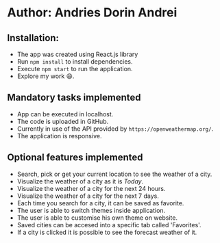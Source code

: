 # Author: Andries Dorin Andrei

## Installation: 
- The app was created using React.js library
- Run `npm install` to install dependencies.
- Execute `npm start` to run the application.
- Explore my work 😄.

## Mandatory tasks implemented

- App can be executed in localhost.
- The code is uploaded in GitHub.
- Currently in use of the API provided by `https://openweathermap.org/`.
- The application is responsive.



## Optional features implemented

- Search, pick or get your current location to see the weather of a city.
- Visualize the weather of a city as it is *Today*.
- Visualize the weather of a city for the next 24 hours.
- Visualize the weather of a city for the next 7 days.
- Each time you search for a city, it can be saved as favorite.
- The user is able to switch themes inside application.
- The user is able to customise his own theme on website.
- Saved cities can be accesed into a specific tab called 'Favorites'. 
- If a city is clicked it is possible to see the forecast weather of it.
